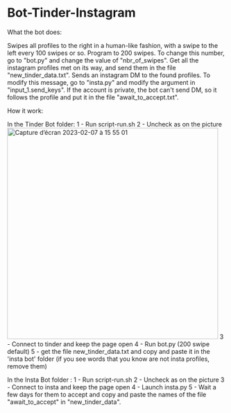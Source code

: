 # Bot-Tinder-Instagram


What the bot does:

Swipes all profiles to the right in a human-like fashion, with a swipe to the left every 100 swipes or so.
Program to 200 swipes. To change this number, go to "bot.py" and change the value of "nbr_of_swipes".
Get all the instagram profiles met on its way, and send them in the file "new_tinder_data.txt".
Sends an instagram DM to the found profiles. To modify this message, go to "insta.py" and modify the argument in "input_1.send_keys".
If the account is private, the bot can't send DM, so it follows the profile and put it in the file "await_to_accept.txt".

How it work:

In the Tinder Bot folder:
1 - Run script-run.sh
2 - Uncheck as on the picture
<img width="486" alt="Capture d’écran 2023-02-07 à 15 55 01" src="https://user-images.githubusercontent.com/84441663/217630495-1a65d640-4774-4528-9577-c93ab2f69c2b.png">
3 - Connect to tinder and keep the page open
4 - Run bot.py (200 swipe default)
5 - get the file new_tinder_data.txt and copy and paste it in the 'insta bot' folder (if you see words that you know are not insta profiles, remove them)

In the Insta Bot folder :
1 - Run script-run.sh
2 - Uncheck as on the picture
3 - Connect to insta and keep the page open
4 - Launch insta.py
5 - Wait a few days for them to accept and copy and paste the names of the file "await_to_accept" in "new_tinder_data".
